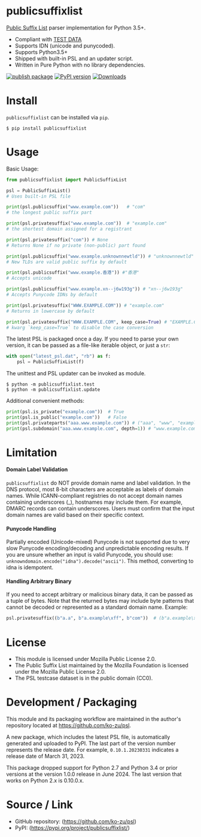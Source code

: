 publicsuffixlist
===

[Public Suffix List](https://publicsuffix.org/) parser implementation for
Python 3.5+.

- Compliant with [TEST DATA](https://raw.githubusercontent.com/publicsuffix/list/master/tests/test_psl.txt)
- Supports IDN (unicode and punycoded).
- Supports Python3.5+
- Shipped with built-in PSL and an updater script.
- Written in Pure Python with no library dependencies.

[![publish package](https://github.com/ko-zu/psl/actions/workflows/autorelease.yml/badge.svg)](https://github.com/ko-zu/psl/actions/workflows/autorelease.yml)
[![PyPI version](https://badge.fury.io/py/publicsuffixlist.svg)](https://badge.fury.io/py/publicsuffixlist)
[![Downloads](http://pepy.tech/badge/publicsuffixlist)](http://pepy.tech/project/publicsuffixlist)

Install
===
`publicsuffixlist` can be installed via `pip`.
```
$ pip install publicsuffixlist
```

Usage
===

Basic Usage:

```python
from publicsuffixlist import PublicSuffixList

psl = PublicSuffixList()
# Uses built-in PSL file

print(psl.publicsuffix("www.example.com"))   # "com"
# the longest public suffix part

print(psl.privatesuffix("www.example.com"))  # "example.com"
# the shortest domain assigned for a registrant

print(psl.privatesuffix("com")) # None
# Returns None if no private (non-public) part found

print(psl.publicsuffix("www.example.unknownnewtld")) # "unknownnewtld"
# New TLDs are valid public suffix by default

print(psl.publicsuffix("www.example.香港")) #"香港"
# Accepts unicode

print(psl.publicsuffix("www.example.xn--j6w193g")) # "xn--j6w193g"
# Accepts Punycode IDNs by default

print(psl.privatesuffix("WWW.EXAMPLE.COM")) # "example.com"
# Returns in lowercase by default

print(psl.privatesuffix("WWW.EXAMPLE.COM", keep_case=True) # "EXAMPLE.COM"
# kwarg `keep_case=True` to disable the case conversion
```

The latest PSL is packaged once a day. If you need to parse your own version,
it can be passed as a file-like iterable object, or just a `str`:

```python
with open("latest_psl.dat", "rb") as f:
    psl = PublicSuffixList(f)
```

The unittest and PSL updater can be invoked as module.
```
$ python -m publicsuffixlist.test
$ python -m publicsuffixlist.update
```

Additional convenient methods:

```python
print(psl.is_private("example.com"))  # True
print(psl.is_public("example.com"))   # False
print(psl.privateparts("aaa.www.example.com")) # ("aaa", "www", "example.com")
print(psl.subdomain("aaa.www.example.com", depth=1)) # "www.example.com"
```

Limitation
===

#### Domain Label Validation

`publicsuffixlist` do NOT provide domain name and label validation.
In the DNS protocol, most 8-bit characters are acceptable as labels of domain
names. While ICANN-compliant registries do not accept domain names containing
underscores (_), hostnames may include them. For example, DMARC records can
contain underscores. Users must confirm that the input domain names are valid
based on their specific context.

#### Punycode Handling
Partially encoded (Unicode-mixed) Punycode is not supported due to very slow
Punycode encoding/decoding and unpredictable encoding results. If you are
unsure whether an input is valid Punycode, you should use:
`unknowndomain.encode("idna").decode("ascii")`. This method, converting to idna
is idempotent.

#### Handling Arbitrary Binary
If you need to accept arbitrary or malicious binary data, it can be passed as a
tuple of bytes. Note that the returned bytes may include byte patterns that
cannot be decoded or represented as a standard domain name.
Example:
```python
psl.privatesuffix((b"a.a", b"a.example\xff", b"com"))  # (b"a.example\xff", b"com")
```

License
===

- This module is licensed under Mozilla Public License 2.0.
- The Public Suffix List maintained by the Mozilla Foundation is licensed under
  the Mozilla Public License 2.0.
- The PSL testcase dataset is in the public domain (CC0).


Development / Packaging
===
This module and its packaging workflow are maintained in the author's
repository located at https://github.com/ko-zu/psl.

A new package, which includes the latest PSL file, is automatically generated
and uploaded to PyPI. The last part of the version number represents the
release date. For example, `0.10.1.20230331` indicates a release date of March
31, 2023.

This package dropped support for Python 2.7 and Python 3.4 or prior versions at
the version 1.0.0 release in June 2024. The last version that works on Python
2.x is 0.10.0.x.


Source / Link
===

- GitHub repository: (https://github.com/ko-zu/psl)
- PyPI: (https://pypi.org/project/publicsuffixlist/)

